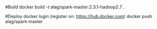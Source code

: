 #Build
docker build -t alag/spark-master:2.3.1-hadoop2.7 .

#Deploy
docker login (register on: https://hub.docker.com)
docker push alag/spark-master

